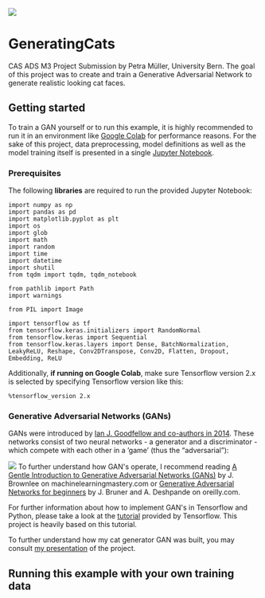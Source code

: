 ![](training.gif)

# GeneratingCats
CAS ADS M3 Project Submission by Petra Müller, University Bern.
The goal of this project was to create and train a Generative Adversarial Network to generate realistic looking cat faces.


## Getting started

To train a GAN yourself or to run this example, it is highly recommended to run it in an environment like [Google Colab](https://colab.research.google.com) for performance reasons. 
For the sake of this project, data preprocessing, model definitions as well as the model training itself is presented in a single [Jupyter Notebook](https://github.com/pmuellerCAS/GeneratingCats/blob/code/Mueller_generating_cats.ipynb). 

### Prerequisites
The following **libraries** are required to run the provided Jupyter Notebook:
```
import numpy as np 
import pandas as pd 
import matplotlib.pyplot as plt
import os
import glob
import math
import random
import time
import datetime
import shutil
from tqdm import tqdm, tqdm_notebook

from pathlib import Path
import warnings

from PIL import Image

import tensorflow as tf
from tensorflow.keras.initializers import RandomNormal
from tensorflow.keras import Sequential
from tensorflow.keras.layers import Dense, BatchNormalization, LeakyReLU, Reshape, Conv2DTranspose, Conv2D, Flatten, Dropout, Embedding, ReLU
```
Additionally, **if running on Google Colab**, make sure Tensorflow version 2.x is selected by specifying Tensorflow version like this:
```
%tensorflow_version 2.x 
```
### Generative Adversarial Networks (GANs)
GANs were introduced by [Ian J. Goodfellow and co-authors in 2014](https://arxiv.org/abs/1406.2661). These networks
consist of two neural networks - a generator and a discriminator - which compete with
each other in a ’game’ (thus the “adversarial”):

![](https://www.oreilly.com/content/wp-content/uploads/sites/2/2019/06/GAN_Overall-7319eab235d83fe971fb769f62cbb15d.png)
To further understand how GAN's operate, I recommend reading [A Gentle Introduction to Generative Adversarial Networks (GANs)](https://machinelearningmastery.com/what-are-generative-adversarial-networks-gans/) by J. Brownlee on machinelearningmastery.com or [Generative Adversarial Networks for beginners](https://www.oreilly.com/content/generative-adversarial-networks-for-beginners/) by J. Bruner and A. Deshpande on oreilly.com. 

For further information about how to implement GAN's in Tensorflow and Python, please take a look at the [tutorial](https://www.tensorflow.org/tutorials/generative/dcgan) provided by Tensorflow. This project is heavily based on this tutorial. 

To further understand how my cat generator GAN was built, you may consult [my presentation](https://github.com/pmuellerCAS/GeneratingCats/blob/readme/MUELLER_GeneratingCats.pdf) of the project.

## Running this example with your own training data

